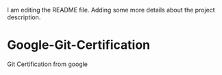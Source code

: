 I am editing the README file. Adding some more details about the project description.
# Google-Git-Certification
Git Certification from google
